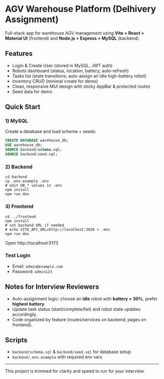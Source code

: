 # AGV Warehouse Platform (Delhivery Assignment)

Full-stack app for warehouse AGV management using **Vite + React + Material UI** (frontend) and **Node.js + Express + MySQL** (backend).

## Features
- Login & Create User (stored in MySQL, JWT auth)
- Robots dashboard (status, location, battery; auto-refresh)
- Tasks list (state transitions; auto-assign an idle high-battery robot)
- Inventory CRUD (minimal create for demo)
- Clean, responsive MUI design with sticky AppBar & protected routes
- Seed data for demo

## Quick Start

### 1) MySQL
Create a database and load schema + seeds:

```sql
CREATE DATABASE warehouse_db;
USE warehouse_db;
SOURCE backend/schema.sql;
SOURCE backend/seed.sql;
```

### 2) Backend
```
cd backend
cp .env.example .env
# edit DB_* values in .env
npm install
npm run dev
```

### 3) Frontend
```
cd ../frontend
npm install
# set backend URL if needed
# echo VITE_API_URL=http://localhost:3026 > .env
npm run dev
```

Open http://localhost:5173

### Test Login
- Email: `admin@example.com`
- Password: `admin123`

## Notes for Interview Reviewers
- Auto-assignment logic: choose an **idle** robot with **battery > 30%**, prefer **highest battery**.
- Update task status (start/complete/fail) and robot state updates accordingly.
- Code organized by feature (routes/services on backend; pages on frontend).

## Scripts
- `backend/schema.sql` & `backend/seed.sql` for database setup
- `backend/.env.example` with required env vars

---
This project is trimmed for clarity and speed to run for your interview.
